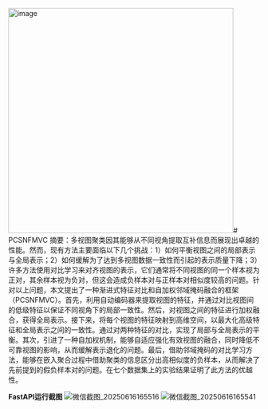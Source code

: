 <img width="451" alt="image" src="https://github.com/user-attachments/assets/06dc67d2-4028-4278-8aa4-7f5e2a2cec44" /># PCSNFMVC
摘要：多视图聚类因其能够从不同视角提取互补信息而展现出卓越的性能。然而，现有方法主要面临以下几个挑战：1）如何平衡视图之间的局部表示与全局表示；2）如何缓解为了达到多视图数据一致性而引起的表示质量下降；3）许多方法使用对比学习来对齐视图的表示，它们通常将不同视图的同一个样本视为正对，其余样本视为负对，但这会造成负样本对与正样本对相似度较高的问题。针对以上问题，本文提出了一种渐进式特征对比和自加权邻域掩码融合的框架（PCSNFMVC）。首先，利用自动编码器来提取视图的特征，并通过对比视图间的低级特征以保证不同视角下的局部一致性。然后，对视图之间的特征进行加权融合，获得全局表示。接下来，将每个视图的特征映射到高维空间，以最大化高级特征和全局表示之间的一致性。通过对两种特征的对比，实现了局部与全局表示的平衡。其次，引进了一种自加权机制，能够自适应强化有效视图的融合，同时降低不可靠视图的影响，从而缓解表示退化的问题。最后，借助邻域掩码的对比学习方法，能够在嵌入聚合过程中借助聚类的信息区分出高相似度的负样本，从而解决了先前提到的假负样本对的问题。在七个数据集上的实验结果证明了此方法的优越性。

**FastAPI运行截图**
![微信截图_20250616165516](https://github.com/user-attachments/assets/640ce21a-bfad-4552-b491-61a9965af59a)
![微信截图_20250616165541](https://github.com/user-attachments/assets/ef109cfd-6983-4dfc-953d-1598fece5fee)
